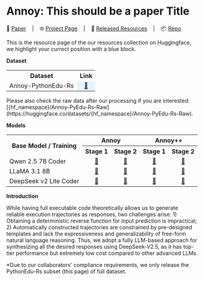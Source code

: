 # Annoy: This should be a paper Title

<p align="left">
    📑 <a href="https://huggingface.co/papers/xxxx.xxxxx" target="_blank">Paper</a> &nbsp&nbsp | &nbsp&nbsp 🌐 <a href="https://specx.github.io/" target="_blank">Project Page</a> &nbsp&nbsp | &nbsp&nbsp 💾 <a href="https://huggingface.co/collections/{hf_namespace}/specx-67a978e28fd926b56a4f55a2" target="_blank">Released Resources</a> &nbsp&nbsp | &nbsp&nbsp 📦 <a href="https://github.com/{github_namespace}/Annoy" target="_blank">Repo</a> 

This is the resource page of the our resources collection on Huggingface, we highlight your currect position with a blue block.

**Dataset**
<table>
      <tr>
        <th>Dataset</th>
        <th>Link</th>
    </tr>
      <tr>
        <td>Annoy-PythonEdu-Rs</td>
        <td style="background-color: #e6f3ff; text-align: center; vertical-align: middle;">
          <a href="https://huggingface.co/datasets/{hf_namespace}/Annoy-PyEdu-Rs">🤗</a>
        </td>
    </tr>
</table>
Please also check the raw data after our processing if you are interested: [{hf_namespace}/Annoy-PyEdu-Rs-Raw](https://huggingface.co/datasets/{hf_namespace}/Annoy-PyEdu-Rs-Raw).

**Models**
<table>
    <tr>
        <th rowspan="2">Base Model / Training</th>
        <th colspan="2">Annoy</th>
        <th colspan="2">Annoy++</th>
    </tr>
    <tr>
        <th>Stage 1</th>
        <th>Stage 2</th>
        <th>Stage 1</th>
        <th>Stage 2</th>
    </tr>
    <tr>
        <td>Qwen 2.5 7B Coder</td>
        <td style="text-align: center; vertical-align: middle;"><a href="https://huggingface.co/{hf_namespace}/qwen2.5-7b-coder_spec_stage1">🤗</a></td>
        <td style="text-align: center; vertical-align: middle;"><a href="https://huggingface.co/{hf_namespace}/qwen2.5-7b-coder_spec">🤗</a></td>
        <td style="text-align: center; vertical-align: middle;"><a href="https://huggingface.co/{hf_namespace}/qwen2.5-7b-coder_spec_pp_stage1">🤗</a></td>
        <td style="text-align: center; vertical-align: middle;"><a href="https://huggingface.co/{hf_namespace}/qwen2.5-7b-coder_spec_pp">🤗</a></td>
    </tr>
    <tr>
        <td>LLaMA 3.1 8B</td>
        <td style="text-align: center; vertical-align: middle;"><a href="https://huggingface.co/{hf_namespace}/llama3.1-8b_spec_stage1">🤗</a></td>
        <td style="text-align: center; vertical-align: middle;"><a href="https://huggingface.co/{hf_namespace}/llama3.1-8b_spec">🤗</a></td>
        <td style="text-align: center; vertical-align: middle;"><a href="https://huggingface.co/{hf_namespace}/llama3.1-8b_spec_pp_stage1">🤗</a></td>
        <td style="text-align: center; vertical-align: middle;"><a href="https://huggingface.co/{hf_namespace}/llama3.1-8b_spec_pp">🤗</a></td>
    </tr>
    <tr>
        <td>DeepSeek v2 Lite Coder</td>
        <td style="text-align: center; vertical-align: middle;"><a href="https://huggingface.co/{hf_namespace}/dsv2-lite-coder_spec_stage1">🤗</a></td>
        <td style="text-align: center; vertical-align: middle;"><a href="https://huggingface.co/{hf_namespace}/dsv2-lite-coder_spec">🤗</a></td>
        <td style="text-align: center; vertical-align: middle;"><a href="https://huggingface.co/{hf_namespace}/dsv2-lite-coder_spec_pp_stage1">🤗</a></td>
        <td style="text-align: center; vertical-align: middle;"><a href="https://huggingface.co/{hf_namespace}/dsv2-lite-coder_spec_pp">🤗</a></td>
    </tr>
</table>

**Introduction**

While having full executable code theoretically allows us to generate reliable execution trajectories as responses, two challenges arise: 1) Obtaining a deterministic reverse function for input prediction is impractical; 2) Automatically constructed trajectories are constrained by pre-designed templates and lack the expressiveness and generalizability of free-form natural language reasoning. Thus, we adopt a fully LLM-based approach for synthesizing all the desired responses using DeepSeek-V2.5, as it has top-tier performance but extremely low cost compared to other advanced LLMs.

*Due to our collaborators' compliance requirements, we only release the PythonEdu-Rs subset (this page) of full dataset.